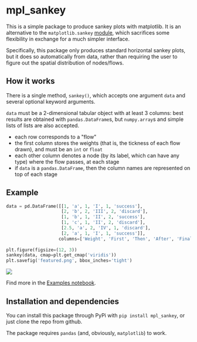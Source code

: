 # mpl_sankey

This is a simple package to produce sankey plots with matplotlib.
It is an alternative to the `matplotlib.sankey`
[module](https://matplotlib.org/api/sankey_api.html), which sacrifices some
flexibility in exchange for a much simpler interface.

Specifically, this package only produces standard horizontal sankey plots, but
it does so automatically from data, rather than requiring the user to figure
out the spatial distribution of nodes/flows.

## How it works

There is a single method, `sankey()`, which accepts one argument `data` and
several optional keyword arguments.

`data` must be a 2-dimensional tabular object with at least 3 columns: best
results are obtained with `pandas.DataFrame`s, but `numpy.array`s and simple
lists of lists are also accepted.

- each row corresponds to a "flow"
- the first column stores the weights (that is, the tickness of each flow
  drawn), and must be an `int` or `float`
- each other column denotes a node (by its label, which can have any type)
  where the flow passes, at each stage
- if `data` is a `pandas.DataFrame`, then the column names are represented on
  top of each stage


## Example

```python
data = pd.DataFrame([[1, 'a', 1, 'I', 1, 'success'],
                     [2, 'b', 2, 'III', 2, 'discard'],
                     [1, 'b', 1, 'II', 2, 'success'],
                     [1, 'c', 1, 'II', 2, 'discard'],
                     [2.5, 'a', 2, 'IV', 1, 'discard'],
                     [2, 'a', 1, 'I', 1, 'success']],
                    columns=['Weight', 'First', 'Then', 'After', 'Finally', 'Outcome'])
                    
plt.figure(figsize=(12, 3))
sankey(data, cmap=plt.get_cmap('viridis'))
plt.savefig('featured.png', bbox_inches='tight')

```

<img src="https://raw.githubusercontent.com/toobaz/mpl_sankey/master/notebooks/featured.png">

Find more in the [Examples notebook](https://github.com/toobaz/mpl_sankey/blob/master/notebooks/Examples.ipynb).


## Installation and dependencies

You can install this package through PyPi with `pip install mpl_sankey`, or
just clone the repo from github.

The package requires `pandas` (and, obviously, `matplotlib`) to work.

